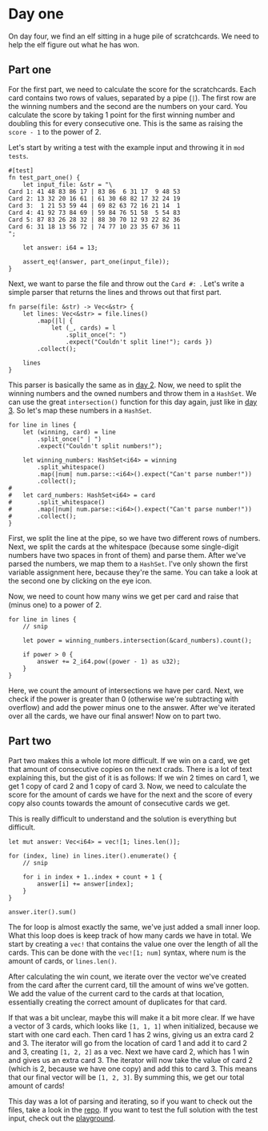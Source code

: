 # Day one

On day four, we find an elf sitting in a huge pile of scratchcards. We need to help the elf figure out what he has won.

## Part one

For the first part, we need to calculate the score for the scratchcards. Each card contains two rows of values, separated by a pipe (`|`). The first row are the winning numbers and the second are the numbers on your card. You calculate the score by taking 1 point for the first winning number and doubling this for every consecutive one. This is the same as raising the `score - 1` to the power of 2.

Let's start by writing a test with the example input and throwing it in `mod tests`.

```rust,noplayground
#[test]
fn test_part_one() {
    let input_file: &str = "\
Card 1: 41 48 83 86 17 | 83 86  6 31 17  9 48 53
Card 2: 13 32 20 16 61 | 61 30 68 82 17 32 24 19
Card 3:  1 21 53 59 44 | 69 82 63 72 16 21 14  1
Card 4: 41 92 73 84 69 | 59 84 76 51 58  5 54 83
Card 5: 87 83 26 28 32 | 88 30 70 12 93 22 82 36
Card 6: 31 18 13 56 72 | 74 77 10 23 35 67 36 11
";

    let answer: i64 = 13;

    assert_eq!(answer, part_one(input_file));
}
```

Next, we want to parse the file and throw out the `Card #: `. Let's write a simple parser that returns the lines and throws out that first part.

```rust,noplayground
fn parse(file: &str) -> Vec<&str> {
    let lines: Vec<&str> = file.lines()
        .map(|l| { 
            let (_, cards) = l
                .split_once(": ")
                .expect("Couldn't split line!"); cards })
        .collect();

    lines
}
```

This parser is basically the same as in [day 2](day_02.md#part-one). Now, we need to split the winning numbers and the owned numbers and throw them in a `HashSet`. We can use the great `intersection()` function for this day again, just like in [day 3](day_03.md#part-one). So let's map these numbers in a `HashSet`.

```rust,noplayground
for line in lines {
    let (winning, card) = line
        .split_once(" | ")
        .expect("Couldn't split numbers!");

    let winning_numbers: HashSet<i64> = winning
        .split_whitespace()
        .map(|num| num.parse::<i64>().expect("Can't parse number!"))
        .collect();
#   
#   let card_numbers: HashSet<i64> = card
#       .split_whitespace()
#       .map(|num| num.parse::<i64>().expect("Can't parse number!"))
#       .collect();
}
```

First, we split the line at the pipe, so we have two different rows of numbers. Next, we split the cards at the whitespace (because some single-digit numbers have two spaces in front of them) and parse them. After we've parsed the numbers, we map them to a `HashSet`. I've only shown the first variable assignment here, because they're the same. You can take a look at the second one by clicking on the eye icon.

Now, we need to count how many wins we get per card and raise that (minus one) to a power of 2.

```rust,noplayground
for line in lines {
    // snip

    let power = winning_numbers.intersection(&card_numbers).count();

    if power > 0 {
        answer += 2_i64.pow((power - 1) as u32);
    }
}
```

Here, we count the amount of intersections we have per card. Next, we check if the power is greater than 0 (otherwise we're subtracting with overflow) and add the power minus one to the answer. After we've iterated over all the cards, we have our final answer! Now on to part two.

## Part two

Part two makes this a whole lot more difficult. If we win on a card, we get that amount of consecutive copies on the next crads. There is a lot of text explaining this, but the gist of it is as follows: If we win 2 times on card 1, we get 1 copy of card 2 and 1 copy of card 3. Now, we need to calculate the score for the amount of cards we have for the next and the score of every copy also counts towards the amount of consecutive cards we get.

This is really difficult to understand and the solution is everything but difficult.

```rust,noplayground
let mut answer: Vec<i64> = vec![1; lines.len()];

for (index, line) in lines.iter().enumerate() {
    // snip

    for i in index + 1..index + count + 1 {
        answer[i] += answer[index];
    }
}

answer.iter().sum()
```

The for loop is almost exactly the same, we've just added a small inner loop. What this loop does is keep track of how many cards we have in total. We start by creating a `vec!` that contains the value one over the length of all the cards. This can be done with the `vec![1; num]` syntax, where num is the amount of cards, or `lines.len()`.

After calculating the win count, we iterate over the vector we've created from the card after the current card, till the amount of wins we've gotten. We add the value of the current card to the cards at that location, essentially creating the correct amount of duplicates for that card.

If that was a bit unclear, maybe this will make it a bit more clear. If we have a vector of 3 cards, which looks like `[1, 1, 1]` when initialized, because we start with one card each. Then card 1 has 2 wins, giving us an extra card 2 and 3. The iterator will go from the location of card 1 and add it to card 2 and 3, creating `[1, 2, 2]` as a vec. Next we have card 2, which has 1 win and gives us an extra card 3. The iterator will now take the value of card 2 (which is 2, because we have one copy) and add this to card 3. This means that our final vector will be `[1, 2, 3]`. By summing this, we get our total amount of cards!

This day was a lot of parsing and iterating, so if you want to check out the files, take a look in the [repo](https://github.com/legoraft/aoc/blob/main/2023/day_04). If you want to test the full solution with the test input, check out the [playground](https://play.rust-lang.org/?version=stable&mode=debug&edition=2021&gist=4b16490c5f91cc5f9d7cf96272170830).